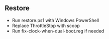 ## Restore
- Run restore.ps1 with Windows PowerShell
- Replace ThrottleStop with scoop
- Run fix-clock-when-dual-boot.reg if needed
